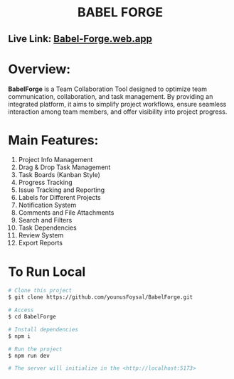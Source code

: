 
<h1 align="center">BABEL FORGE </h1>

## Live Link: [Babel-Forge.web.app](https://babel-forge.web.app)


# Overview:

**BabelForge** is a Team Collaboration Tool designed to optimize team communication, collaboration, and task management. By providing an integrated platform, it aims to simplify project workflows, ensure seamless interaction among team members, and offer visibility into project progress.

# Main Features:

01. Project Info Management
02. Drag & Drop Task Management
03. Task Boards (Kanban Style)
04. Progress Tracking
05. Issue Tracking and Reporting
06. Labels for Different Projects
07. Notification System
08. Comments and File Attachments
09. Search and Filters
10. Task Dependencies
11. Review System
12. Export Reports

# To Run Local

```bash
# Clone this project
$ git clone https://github.com/younusFoysal/BabelForge.git

# Access
$ cd BabelForge

# Install dependencies
$ npm i

# Run the project
$ npm run dev

# The server will initialize in the <http://localhost:5173>
```